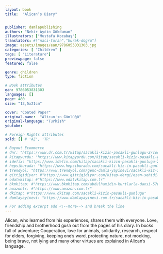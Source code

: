 ```yaml
---
layout: book
title:  "Alican’s Diary"


publisher: damlapublishing
authors: "Nehi̇r Aydin Gökduman"
illustrators: ["Mustafa Kocabaş"]
translators: #["naci-turan","burak-dogru"]
image: assets/images/ean/9786053831303.jpg
categories: [ "Children" ]
tags: [ "Literature"]
previewpage: false
featured: false

genre: children
type: fiction

# Book attributes
ean: 9786053831303
languages: []
page: 480
size: "13,5x21cm"

cover: "Coated Paper"
original-name:  "Alican'ın Günlüğü"
original-language: "Turkish"
youtube:

# Foreign Rights attributes
sold: [] # 'AZ', 'TR'

# Buyout Ecommerce
# dnr: "https://www.dr.com.tr/kitap/sacakli-kizin-pasakli-gunlugu-2/cocuk-ve-genclik/genclik-10-yas/roman-oyku/urunno=0001893059001"
# kitapyurdu: "https://www.kitapyurdu.com/kitap/sacakli-kizin-pasakli-gunlugu-2-/560122.html&filter_name=Sa%C3%A7akl%C4%B1+K%C4%B1z%27%C4%B1n+Pasakl%C4%B1+G%C3%BCnl%C3%BC%C4%9F%C3%BC+2"
# idefix: "https://www.idefix.com/kitap/sacakli-kizin-pasakli-gunlugu-2/cocuk-ve-genclik/genclik-10-yas/roman-oyku/urunno=0001893059001"
# hepsiburada: "https://www.hepsiburada.com/sacakli-kiz-in-pasakli-gunlugu-2-damla-yayinevi-p-HBV000012ER86"
# trendyol: "https://www.trendyol.com/genc-damla-yayinevi/sacakli-kiz-in-pasakli-gunlugu-2-p-54825777"
# gittigidiyor: #"https://www.gittigidiyor.com/kitap-dergi/ezan-sehidi-adnan-menderes_pdp_732728793"
# odatvkitap: #"https://www.odatvkitap.com.tr"
# bkmkitap: #"https://www.bkmkitap.com/abdulhamidin-kurtlarla-dansi-578226"
# amazontr: #"https://www.amazon.com.tr"
# dkitap: #"https://www.dkitap.com/sacakli-kizin-pasakli-gunlugu"
# damlayayinevi: "https://www.damlayayinevi.com.tr/sacakli-kiz-in-pasakli-gunlugu-2-bu-iste-bi-terslik-var"

# For adding excerpt add <!--more--> and break the line
---
```

Alican, who learned from his experiences,
shares them with everyone. Love, friendship and
brotherhood gush out from the pages of his diary.
In books full of adventure; Cooperation, love for
animals, solidarity, research, respect for elders,
forgiving, keeping one’s word, protecting nature,
not mocking, being brave, not lying and many other
virtues are explained in Alican’s language.
<!--more--> 


